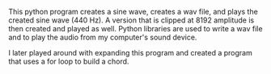This python program creates a sine wave, creates a wav file, and plays the created sine wave (440 Hz).
A version that is clipped at 8192 amplitude is then created and played as well.
Python libraries are used to write a wav file and to play the audio from my computer's sound device.

I later played around with expanding this program and created a program that uses a for loop to
build a chord. 
